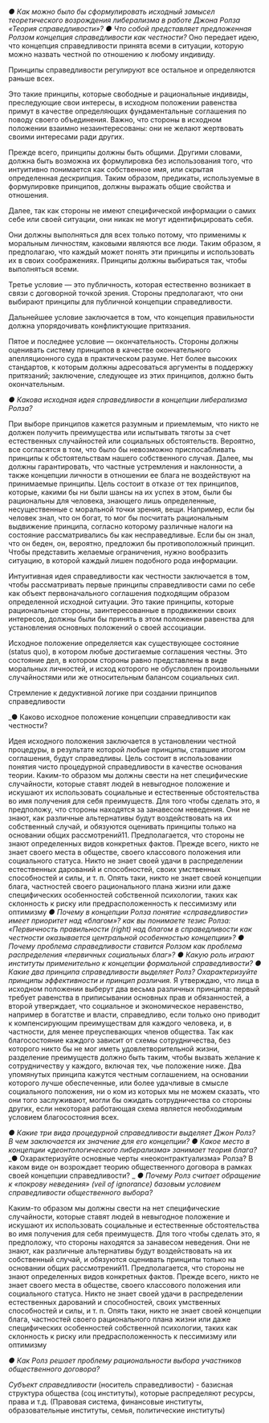 _● Как можно было бы сформулировать исходный замысел теоретического возрождения либерализма в работе Джона Ролза «Теория справедливости»?_
_● Что собой представляет предложенная Ролзом концепция справедливости как честности?_ 
Оно передает идею, что концепция справедливости принята всеми в ситуации, которую можно назвать честной по отношению к любому индивиду.

Принципы справедливости регулируют все остальное и определяются раньше всех.

Это такие принципы, которые свободные и рациональные индивиды, преследующие свои интересы, в исходном положении равенства примут в качестве определяющих фундаментальные соглашения по поводу своего объединения. Важно, что стороны в исходном положении взаимно незаинтересованы: они не желают жертвовать своими интересами ради других.

Прежде всего, принципы должны быть общими. Другими словами, должна быть возможна их формулировка без использования того, что интуитивно понимается как собственное имя, или скрытая определенная дескрипция. Таким образом, предикаты, используемые в формулировке принципов, должны выражать общие свойства и отношения.

Далее, так как стороны не имеют специфической информации о самих себе или своей ситуации, они никак не могут идентифицировать себя.

Они должны выполняться для всех только потому, что применимы к моральным личностям, каковыми являются все люди. Таким образом, я предполагаю, что каждый может понять эти принципы и использовать их в своих соображениях.
Принципы должны выбираться так, чтобы выполняться всеми.

Третье условие — это публичность, которая естественно возникает в связи с договорной точкой зрения. Стороны предполагают, что они выбирают принципы для публичной концепции справедливости.

Дальнейшее условие заключается в том, что концепция правильности должна упорядочивать конфликтующие притязания.

Пятое и последнее условие — окончательность. Стороны должны оценивать систему принципов в качестве окончательного апелляционного суда в практическом разуме. Нет более высоких стандартов, к которым должны адресоваться аргументы в поддержку притязаний; заключение, следующее из этих принципов, должно быть окончательным.

_● Какова исходная идея справедливости в концепции либерализма Ролза?_ 

При выборе принципов кажется разумным и приемлемым, что никто не должен получить преимущества или испытывать тяготы за счет естественных случайностей или социальных обстоятельств. Вероятно, все согласятся в том, что было бы невозможно приспосабливать принципы к обстоятельствам нашего собственного случая. Далее, мы должны гарантировать, что частные устремления и наклонности, а также концепции личности в отношении ее блага не воздействуют на принимаемые принципы. Цель состоит в отказе от тех принципов, которые, какими бы ни были шансы на их успех в этом, были бы рациональны для человека, знающего лишь определенные, несущественные с моральной точки зрения, вещи. Например, если бы человек знал, что он богат, то мог бы посчитать рациональным выдвижение принципа, согласно которому различные налоги на состояние рассматривались бы как несправедливые. Если бы он знал, что он беден, он, вероятно, предложил бы противоположный принцип. Чтобы представить желаемые ограничения, нужно вообразить ситуацию, в которой каждый лишен подобного рода информации.

Интуитивная идея справедливости как честности заключается в том, чтобы рассматривать первые принципы справедливости сами по себе как объект первоначального соглашения подходящим образом определенной исходной ситуации. Это такие принципы, которые рациональные стороны, заинтересованные в продвижении своих интересов, должны были бы принять в этом положении равенства для установления основных положений о своей ассоциации.

Исходное положение определяется как существующее состояние (status quo), в котором любые достигаемые соглашения честны. Это состояние дел, в котором стороны равно представлены в виде моральных личностей, и исход которого не обусловлен произвольными случайностями или же относительным балансом социальных сил.

Стремление к дедуктивной логике при создании принципов справедливости

_● Каково исходное положение концепции справедливости как честности?

Идея исходного положения заключается в установлении честной процедуры, в результате которой любые принципы, ставшие итогом соглашения, будут справедливы. Цель состоит в использовании понятия чисто процедурной справедливости в качестве основания теории. Каким-то образом мы должны свести на нет специфические случайности, которые ставят людей в невыгодное положение и искушают их использовать социальные и естественные обстоятельства во имя получения для себя преимуществ. Для того чтобы сделать это, я предположу, что стороны находятся за занавесом неведения. Они не знают, как различные альтернативы будут воздействовать на их собственный случай, и обязуются оценивать принципы только на основании общих рассмотрений11. Предполагается, что стороны не знают определенных видов конкретных фактов. Прежде всего, никто не знает своего места в обществе, своего классового положения или социального статуса. Никто не знает своей удачи в распределении естественных дарований и способностей, своих умственных способностей и силы, и т. п. Опять таки, никто не знает своей концепции блага, частностей своего рационального плана жизни или даже специфических особенностей собственной психологии, таких как склонность к риску или предрасположенность к пессимизму или оптимизму
_● Почему в концепции Ролза понятие «справедливости» имеет приоритет над «благом»? как вы понимаете тезис Ролза: «Первичность правильности (right) над благом в справедливости как честности оказывается центральной особенностью концепции»?_
_● Почему проблема справедливости ставится Ролзом как проблема распределения «первичных социальных благ»?_
_● Какую роль играют институты применительно к концепции формальной справедливости?_
_● Какие два принципа справедливости выделяет Ролз? Охарактеризуйте принципы эффективности и принцип различия._ 
Я утверждаю, что лица в исходном положении выберут два весьма различных принципа: первый требует равенства в приписывании основных прав и обязанностей, а второй утверждает, что социальное и экономическое неравенство, например в богатстве и власти, справедливо, если только оно приводит к компенсирующим преимуществам для каждого человека, и, в частности, для менее преуспевающих членов общества. Так как благосостояние каждого зависит от схемы сотрудничества, без которого никто бы не мог иметь удовлетворительной жизни, разделение преимуществ должно быть таким, чтобы вызвать желание к сотрудничеству у каждого, включая тех, чье положение ниже. Два упомянутых принципа кажутся честным соглашением, на основании которого лучше обеспеченные, или более удачливые в смысле социального положения, ни о ком из которых мы не можем сказать, что они того заслуживают, могли бы ожидать сотрудничества со стороны других, если некоторая работающая схема является необходимым условием благосостояния всех.

_● Какие три вида процедурной справедливости выделяет Джон Ролз? В чем заключается их значение для его концепции?_
_● Какое место в концепции «деонтологического либерализма» занимает теория блага?_
_● Охарактеризуйте основные черты «неоконтрактуализма» Ролза? В каком виде он возрождает теорию общественного договора в рамках своей концепции справедливости? _
_● Почему Ролз считает обращение к «покрову неведения» (veil of ignorance) базовым условием справедливости общественного выбора?_

Каким-то образом мы должны свести на нет специфические случайности, которые ставят людей в невыгодное положение и искушают их использовать социальные и естественные обстоятельства во имя получения для себя преимуществ. Для того чтобы сделать это, я предположу, что стороны находятся за занавесом неведения. Они не знают, как различные альтернативы будут воздействовать на их собственный случай, и обязуются оценивать принципы только на основании общих рассмотрений11. Предполагается, что стороны не знают определенных видов конкретных фактов. Прежде всего, никто не знает своего места в обществе, своего классового положения или социального статуса. Никто не знает своей удачи в распределении естественных дарований и способностей, своих умственных способностей и силы, и т. п. Опять таки, никто не знает своей концепции блага, частностей своего рационального плана жизни или даже специфических особенностей собственной психологии, таких как склонность к риску или предрасположенность к пессимизму или оптимизму

_● Как Ролз решает проблему рациональности выбора участников общественного договора?_


_Субъект справедливости_ (носитель справедливости) - базисная структура общества (соц институты), которые распределяют ресурсы, права и т.д. (Правовая система, финансовые институты, образовательные институты, семья, политические институты)
